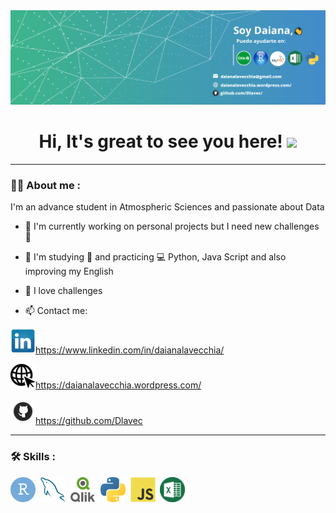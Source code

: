 <div id="header" align="center">
  <img src="https://github.com/Dlavec/Dlavec/blob/main/Cover_DL_D.png" width="900"/>
  <h1 align="center">Hi, It's great to see you here!
  <img src="https://media.giphy.com/media/hvRJCLFzcasrR4ia7z/giphy.gif" width="30px"/>
  </h1>
</div>

---
### :woman_technologist: About me : 

I'm an advance student in Atmospheric Sciences and passionate about Data

* :telescope: I'm currently working on personal projects but I need new challenges :muscle:

* :seedling: I'm studying :blue_book: and practicing :computer: Python, Java Script and also improving my English

* :heartbeat: I love challenges

* :mailbox: Contact me: 


![](https://github.com/Dlavec/Dlavec/blob/main/linkedin_logo%20(1).png)<https://www.linkedin.com/in/daianalavecchia/>

![](https://github.com/Dlavec/Dlavec/blob/main/web_icon%20(1).png)<https://daianalavecchia.wordpress.com/>

![](https://github.com/Dlavec/Dlavec/blob/main/github_logo%20(1).png)<https://github.com/Dlavec>

---
### :hammer_and_wrench: Skills :
<div id="header" align="left">
<img src="https://github.com/devicons/devicon/blob/master/icons/rstudio/rstudio-original.svg" title="R" alt="R" width="40" height="40"/>&nbsp;
<img src="https://github.com/devicons/devicon/blob/master/icons/mysql/mysql-original.svg" title="MySQL" alt="MySQL" width="40" height="40"/>&nbsp;
<img src="https://github.com/Dlavec/Dlavec/blob/main/qlik1.png" title="Qlik" alt="Qlik" width="40" height="40"/>&nbsp;
<img src="https://github.com/Dlavec/Dlavec/blob/main/python_logo.png" title="Python" alt="Python" width="40" height="40"/>&nbsp;
<img src="https://github.com/devicons/devicon/blob/master/icons/javascript/javascript-original.svg" title="JS" alt="JS" width="40" height="40"/>&nbsp;
<img src="https://github.com/Dlavec/Dlavec/blob/main/excel.png" title="Excel" alt="Excel" width="40" height="40"/>&nbsp
</div>
